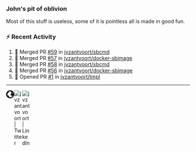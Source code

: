 ### John's pit of oblivion

Most of this stuff is useless, some of it is pointless all is made in good fun.

### :zap: Recent Activity

<!--START_SECTION:activity-->
1. 🎉 Merged PR [#59](https://github.com/jvzantvoort/sbcmd/pull/59) in [jvzantvoort/sbcmd](https://github.com/jvzantvoort/sbcmd)
2. 🎉 Merged PR [#57](https://github.com/jvzantvoort/docker-sbimage/pull/57) in [jvzantvoort/docker-sbimage](https://github.com/jvzantvoort/docker-sbimage)
3. 🎉 Merged PR [#58](https://github.com/jvzantvoort/sbcmd/pull/58) in [jvzantvoort/sbcmd](https://github.com/jvzantvoort/sbcmd)
4. 🎉 Merged PR [#56](https://github.com/jvzantvoort/docker-sbimage/pull/56) in [jvzantvoort/docker-sbimage](https://github.com/jvzantvoort/docker-sbimage)
5. 💪 Opened PR [#1](https://github.com/jvzantvoort/tmpl/pull/1) in [jvzantvoort/tmpl](https://github.com/jvzantvoort/tmpl)
<!--END_SECTION:activity-->

---

[<img align="left" alt="jvzantvoort.org" width="22px" src="https://raw.githubusercontent.com/iconic/open-iconic/master/svg/globe.svg" />][website]
[<img align="left" alt="jvzantvoort | Twitter" width="22px" src="https://cdn.jsdelivr.net/npm/simple-icons@v3/icons/twitter.svg" />][twitter]
[<img align="left" alt="jvzantvoort | LinkedIn" width="22px" src="https://cdn.jsdelivr.net/npm/simple-icons@v3/icons/linkedin.svg" />][linkedin]


[website]: https://vanzantvoort.org/
[twitter]: https://twitter.com/jvanzantvoort
[linkedin]: https://www.linkedin.com/in/johnvanzantvoort/

